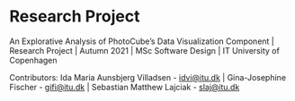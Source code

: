 # Research Project 
An Explorative Analysis of PhotoCube’s Data Visualization Component  | Research Project | Autumn 2021 | MSc Software Design | IT University of Copenhagen

Contributors: Ida Maria Aunsbjerg Villadsen - idvi@itu.dk | Gina-Josephine Fischer - gifi@itu.dk | Sebastian Matthew Lajciak - slaj@itu.dk 

